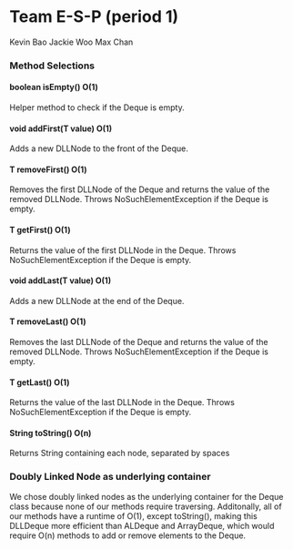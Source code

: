 # Team  E-S-P (period 1)
Kevin Bao
Jackie Woo
Max Chan

### Method Selections
#### boolean isEmpty() O(1)
Helper method to check if the Deque is empty.
#### void addFirst(T value) O(1)
Adds a new DLLNode to the front of the Deque.
#### T removeFirst() O(1)
Removes the first DLLNode of the Deque and returns the value of the removed DLLNode.
Throws NoSuchElementException if the Deque is empty.
#### T getFirst() O(1)
Returns the value of the first DLLNode in the Deque.
Throws NoSuchElementException if the Deque is empty.
#### void addLast(T value) O(1)
Adds a new DLLNode at the end of the Deque.
#### T removeLast() O(1)
Removes the last DLLNode of the Deque and returns the value of the removed DLLNode. 
Throws NoSuchElementException if the Deque is empty.
#### T getLast() O(1)
Returns the value of the last DLLNode in the Deque.
Throws NoSuchElementException if the Deque is empty.
#### String toString() O(n)
Returns String containing each node, separated by spaces

### Doubly Linked Node as underlying container
We chose doubly linked nodes as the underlying container for the Deque class because none of our methods require traversing. Additonally, all of our methods have a runtime of O(1), except toString(), making this DLLDeque more efficient than ALDeque and ArrayDeque, which would require O(n) methods to add or remove elements to the Deque. 
